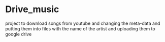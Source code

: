 # Drive_music
project to download songs from youtube and changing the meta-data and putting them into files with the name of the artist and uploading them to google drive

